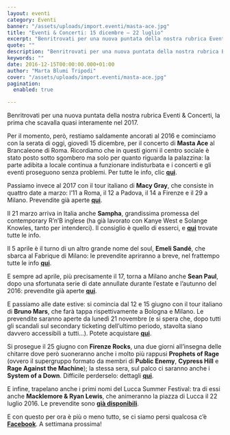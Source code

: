 ```yaml
---
layout: eventi
category: Eventi
banner: "/assets/uploads/import.eventi/masta-ace.jpg"
title: "Eventi & Concerti: 15 dicembre – 22 luglio"
excerpt: "Benritrovati per una nuova puntata della nostra rubrica Eventi & Concerti, la prima che scavalla quasi interamente nel 2017. Per il momento, però, restiamo saldamente ancorati al 2016 e cominciamo con la serata di oggi, giovedì 15 dicembre, per il concerto di Masta Ace al Brancaleone di Roma. Ricordiamo che in questi giorni il centro [&hellip"
quote: ""
description: "Benritrovati per una nuova puntata della nostra rubrica Eventi & Concerti, la prima che scavalla quasi interamente nel 2017. Per il momento, però, restiamo saldamente ancorati al 2016 e cominciamo con la serata di oggi, giovedì 15 dicembre, per il concerto di Masta Ace al Brancaleone di Roma. Ricordiamo che in questi giorni il centro [&hellip"
keywords: ""
date: 2016-12-15T00:00:00.000+01:00
author: "Marta Blumi Tripodi"
cover: "/assets/uploads/import.eventi/masta-ace.jpg"
pagination:
  enabled: true

---
```


Benritrovati per una nuova puntata della nostra rubrica Eventi & Concerti, la prima che scavalla quasi interamente nel 2017.

Per il momento, però, restiamo saldamente ancorati al 2016 e cominciamo con la serata di oggi, giovedì 15 dicembre, per il concerto di **Masta Ace** al Brancaleone di Roma. Ricordiamo che in questi giorni il centro sociale è stato posto sotto sgombero ma solo per quanto riguarda la palazzina: la parte adibita a locale continua a funzionare indisturbata e i concerti e gli eventi proseguono senza problemi. Per tutte le info, clic [**qui**](https://www.facebook.com/events/1351665534866654/).

Passiamo invece al 2017 con il tour italiano di **Macy Gray**, che consiste in quattro date a marzo: l’11 a Roma, il 12 a Padova, il 14 a Firenze e il 29 a Milano. Prevendite già aperte [**qui**](http://www.vivoconcerti.com/artisti/macy-gray).

Il 21 marzo arriva in Italia anche **Sampha**, grandissima promessa del contemporary R’n’B inglese (ha già lavorato con Kanye West e Solange Knowles, tanto per intenderci). Il consiglio è quello di esserci, e [**qui**](https://www.facebook.com/events/1267198993332418/) trovate tutte le info.

Il 5 aprile è il turno di un altro grande nome del soul, **Emeli Sandé**, che sbarca al Fabrique di Milano: le prevendite apriranno a breve, nel frattempo tutte le info [**qui**](https://www.livenation.it/artist/emeli-sand%C3%A9-tickets).

E sempre ad aprile, più precisamente il 17, torna a Milano anche **Sean Paul**, dopo una sfortunata serie di date annullate durante l’estate e l’autunno del 2016: prevendite già aperte [**qui**](http://www.ticketone.it/sean-paul.html?affiliate=ITT&doc=artistPages/overview&fun=artist&action=overview&kuid=462832).

E passiamo alle date estive: si comincia dal 12 e 15 giugno con il tour italiano di **Bruno Mars**, che farà tappa rispettivamente a Bologna e Milano. Le prevendite saranno aperte da lunedì 21 novembre (e si spera che, dopo tutti gli scandali sul secondary ticketing dell’ultimo periodo, stavolta siano davvero accessibili a tutti…). Potete acquistare [**qui**](http://www.ticketone.it/bruno-mars.html?doc=artistPages/overview&fun=artist&action=overview&kuid=458558).

Si prosegue il 25 giugno con **Firenze Rocks**, una due giorni all’insegna delle chitarre dove però suoneranno anche i molto più rappusi **Prophets of Rage** (ovvero il supergruppo formato da membri di **Public Enemy**, **Cypress Hill** e **Rage Against the Machine**); la stessa sera, sul palco ci saranno anche i **System of a Down**. Difficile perderselo: dettagli [**qui**](https://www.facebook.com/firenzerocks/).

E infine, trapelano anche i primi nomi del Lucca Summer Festival: tra di essi anche **Macklemore & Ryan Lewis**, che animeranno la piazza di Lucca il 22 luglio 2016\. Le prevendite sono [**già disponibili**](http://www.ticketone.it/macklemore-and-ryan-lewis-lucca-biglietti.html?affiliate=ITT&doc=artistPages%2Ftickets&fun=artist&action=tickets&key=1805316%249228159&jumpIn=yTix&kuid=466583&from=erdetaila).

E con questo per ora è più o meno tutto, se ci siamo persi qualcosa c’è [**Facebook**](https://www.facebook.com/hotmcmag). A settimana prossima!